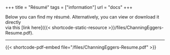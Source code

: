+++
title = "Résumé"
tags = ["information"]
url = "docs"
+++

Below you can find my résumé. Alternatively, you can view or download it directly <br> via this [link here]({{< shortcode-static-resource >}}/files/ChanningEggers-Resume.pdf).

---

<div style="aspect-ratio: 32/45;">
    {{< shortcode-pdf-embed file="/files/ChanningEggers-Resume.pdf" >}}
</div>
